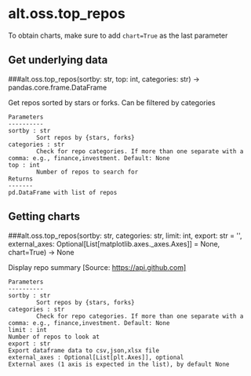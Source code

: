 # alt.oss.top_repos

To obtain charts, make sure to add `chart=True` as the last parameter

## Get underlying data 
###alt.oss.top_repos(sortby: str, top: int, categories: str) -> pandas.core.frame.DataFrame

Get repos sorted by stars or forks. Can be filtered by categories

    Parameters
    ----------
    sortby : str
            Sort repos by {stars, forks}
    categories : str
            Check for repo categories. If more than one separate with a comma: e.g., finance,investment. Default: None
    top : int
            Number of repos to search for
    Returns
    -------
    pd.DataFrame with list of repos

## Getting charts 
###alt.oss.top_repos(sortby: str, categories: str, limit: int, export: str = '', external_axes: Optional[List[matplotlib.axes._axes.Axes]] = None, chart=True) -> None

Display repo summary [Source: https://api.github.com]

    Parameters
    ----------
    sortby : str
            Sort repos by {stars, forks}
    categories : str
            Check for repo categories. If more than one separate with a comma: e.g., finance,investment. Default: None
    limit : int
    Number of repos to look at
    export : str
    Export dataframe data to csv,json,xlsx file
    external_axes : Optional[List[plt.Axes]], optional
    External axes (1 axis is expected in the list), by default None
